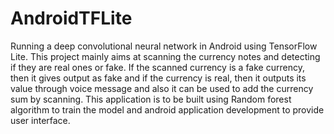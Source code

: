 # AndroidTFLite
 Running a deep convolutional neural network in Android using TensorFlow Lite. 
This project mainly aims at scanning the currency notes and detecting if they are real ones or fake. If the scanned currency is a fake currency, then it gives output as fake and if the currency is real, then it outputs its value through voice message and also it can be used to add the currency sum by scanning. This application is to be built using Random forest algorithm to train the model and android application development to provide user interface.
